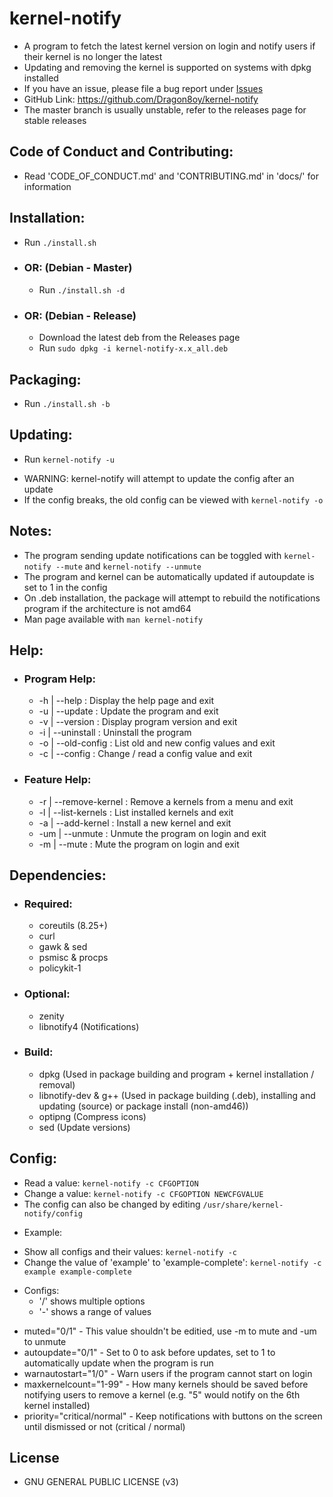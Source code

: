 # kernel-notify
 - A program to fetch the latest kernel version on login and notify users if their kernel is no longer the latest
 - Updating and removing the kernel is supported on systems with dpkg installed
 - If you have an issue, please file a bug report under [Issues](https://github.com/Dragon8oy/kernel-notify/issues "Issues")
 - GitHub Link: https://github.com/Dragon8oy/kernel-notify
 - The master branch is usually unstable, refer to the releases page for stable releases

## Code of Conduct and Contributing:
 - Read 'CODE\_OF\_CONDUCT.md' and 'CONTRIBUTING.md' in 'docs/' for information

## Installation:
 * Run `./install.sh`
 - ### OR: (Debian - Master)
   * Run `./install.sh -d`
 - ### OR: (Debian - Release)
   * Download the latest deb from the Releases page
   * Run `sudo dpkg -i kernel-notify-x.x_all.deb`

## Packaging:
 * Run `./install.sh -b`

## Updating:
 * Run `kernel-notify -u`
 - WARNING: kernel-notify will attempt to update the config after an update
 - If the config breaks, the old config can be viewed with `kernel-notify -o`

## Notes:
 * The program sending update notifications can be toggled with `kernel-notify --mute` and `kernel-notify --unmute`
 * The program and kernel can be automatically updated if autoupdate is set to 1 in the config
 * On .deb installation, the package will attempt to rebuild the notifications program if the architecture is not amd64
 * Man page available with `man kernel-notify`

## Help:
 - ### Program Help:
   * -h  | --help       : Display the help page and exit
   * -u  | --update     : Update the program and exit
   * -v  | --version    : Display program version and exit
   * -i  | --uninstall  : Uninstall the program
   * -o  | --old-config : List old and new config values and exit
   * -c  | --config     : Change / read a config value and exit

 - ### Feature Help:
   * -r  | --remove-kernel : Remove a kernels from a menu and exit
   * -l  | --list-kernels  : List installed kernels and exit
   * -a  | --add-kernel    : Install a new kernel and exit
   * -um | --unmute        : Unmute the program on login and exit
   * -m  | --mute          : Mute the program on login and exit

## Dependencies:
 - ### Required:
   * coreutils (8.25+)
   * curl
   * gawk & sed
   * psmisc & procps
   * policykit-1

 - ### Optional:
   * zenity
   * libnotify4 (Notifications)

 - ### Build:
   * dpkg (Used in package building and program + kernel installation / removal)
   * libnotify-dev & g++ (Used in package building (.deb), installing and updating (source) or package install (non-amd46))
   * optipng (Compress icons)
   * sed (Update versions)

## Config:
 * Read a value:   `kernel-notify -c CFGOPTION`
 * Change a value: `kernel-notify -c CFGOPTION NEWCFGVALUE`
 * The config can also be changed by editing `/usr/share/kernel-notify/config`

 - Example:
  * Show all configs and their values: `kernel-notify -c`
  * Change the value of 'example' to 'example-complete': `kernel-notify -c example example-complete`
 
 - Configs:
   * '/' shows multiple options
   * '-' shows a range of values
  * muted="0/1" - This value shouldn't be editied, use -m to mute and -um to unmute
  * autoupdate="0/1" - Set to 0 to ask before updates, set to 1 to automatically update when the program is run
  * warnautostart="1/0" - Warn users if the program cannot start on login
  * maxkernelcount="1-99" - How many kernels should be saved before notifying users to remove a kernel (e.g. "5" would notify on the 6th kernel installed)
  * priority="critical/normal" - Keep notifications with buttons on the screen until dismissed or not (critical / normal)

## License
 * GNU GENERAL PUBLIC LICENSE (v3)
